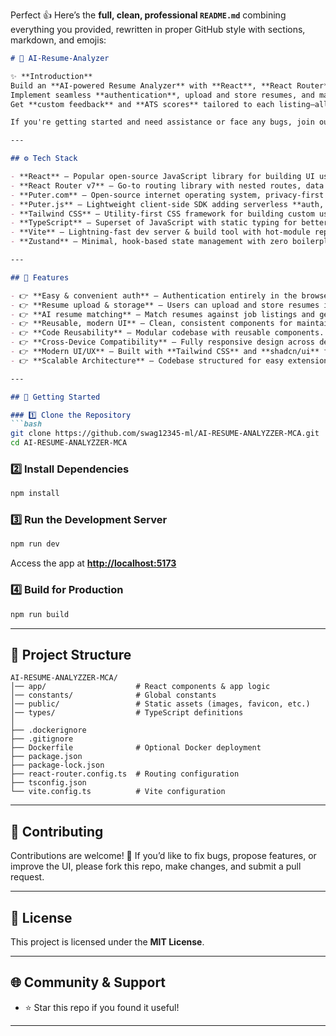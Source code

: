 Perfect 👍
Here’s the **full, clean, professional `README.md`** combining everything you provided, rewritten in proper GitHub style with sections, markdown, and emojis:

````markdown
# 📄 AI-Resume-Analyzer  

✨ **Introduction**  
Build an **AI-powered Resume Analyzer** with **React**, **React Router**, and **Puter.js**!  
Implement seamless **authentication**, upload and store resumes, and match candidates to jobs using **smart AI evaluations**.  
Get **custom feedback** and **ATS scores** tailored to each listing—all wrapped in a **clean, reusable UI**.  

If you're getting started and need assistance or face any bugs, join our active **Discord community** with over **50k+ members**—a place where people help each other out.  

---

## ⚙️ Tech Stack  

- **React** – Popular open-source JavaScript library for building UI using reusable components and virtual DOM.  
- **React Router v7** – Go-to routing library with nested routes, data loaders/actions, error boundaries, and SSR support.  
- **Puter.com** – Open-source internet operating system, privacy-first personal cloud, accessible anywhere.  
- **Puter.js** – Lightweight client-side SDK adding serverless **auth, storage, DB, and AI** (GPT, Claude, DALL·E, OCR…) directly in the browser.  
- **Tailwind CSS** – Utility-first CSS framework for building custom user interfaces quickly.  
- **TypeScript** – Superset of JavaScript with static typing for better tooling, quality, and error detection.  
- **Vite** – Lightning-fast dev server & build tool with hot-module replacement and optimized builds.  
- **Zustand** – Minimal, hook-based state management with zero boilerplate and great performance.  

---

## 🔋 Features  

- 👉 **Easy & convenient auth** – Authentication entirely in the browser using **Puter.js**—no backend or setup needed.  
- 👉 **Resume upload & storage** – Users can upload and store resumes in one secure place.  
- 👉 **AI resume matching** – Match resumes against job listings and get **ATS scores** with tailored feedback.  
- 👉 **Reusable, modern UI** – Clean, consistent components for maintainability and scalability.  
- 👉 **Code Reusability** – Modular codebase with reusable components.  
- 👉 **Cross-Device Compatibility** – Fully responsive design across desktop, tablet, and mobile.  
- 👉 **Modern UI/UX** – Built with **Tailwind CSS** and **shadcn/ui** for a sleek, professional experience.  
- 👉 **Scalable Architecture** – Codebase structured for easy extension and maintenance.  

---

## 🚀 Getting Started  

### 1️⃣ Clone the Repository  
```bash
git clone https://github.com/swag12345-ml/AI-RESUME-ANALYZZER-MCA.git
cd AI-RESUME-ANALYZZER-MCA
````

### 2️⃣ Install Dependencies

```bash
npm install
```

### 3️⃣ Run the Development Server

```bash
npm run dev
```

Access the app at **[http://localhost:5173](http://localhost:5173)**

### 4️⃣ Build for Production

```bash
npm run build
```

---

## 📂 Project Structure

```
AI-RESUME-ANALYZZER-MCA/
│── app/                    # React components & app logic
│── constants/              # Global constants
│── public/                 # Static assets (images, favicon, etc.)
│── types/                  # TypeScript definitions
│
├── .dockerignore
├── .gitignore
├── Dockerfile              # Optional Docker deployment
├── package.json
├── package-lock.json
├── react-router.config.ts  # Routing configuration
├── tsconfig.json
└── vite.config.ts          # Vite configuration
```

---

## 🤝 Contributing

Contributions are welcome! 🎉
If you’d like to fix bugs, propose features, or improve the UI, please fork this repo, make changes, and submit a pull request.

---

## 📜 License

This project is licensed under the **MIT License**.

---

## 🌐 Community & Support


* ⭐ Star this repo if you found it useful!

---



